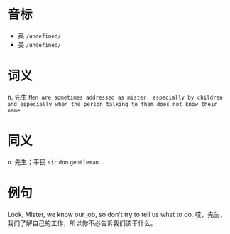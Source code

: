 # 音标

- 英 `/undefined/`
- 美 `/undefined/`

# 词义

n. 先生
`Men are sometimes addressed as mister, especially by children and especially when the person talking to them does not know their name`

# 同义

n. 先生；平民
`sir` `don` `gentleman`

# 例句

Look, Mister, we know our job, so don't try to tell us what to do.
哎，先生，我们了解自己的工作，所以你不必告诉我们该干什么。


